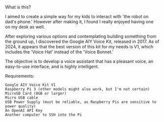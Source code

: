 What is this?

I aimed to create a simple way for my kids to interact with 'the robot on dad's phone.' However after making it, I found I really enjoyed having one on my desk as well.

After exploring various options and contemplating building something from the ground up, I discovered the Google AIY Voice Kit, released in 2017. As of 2024, it appears that the best version of this kit for my needs is V1, which includes the 'Voice Hat' instead of the 'Voice Bonnet.'

The objective is to develop a voice assistant that has a pleasant voice, an easy-to-use interface, and is highly intelligent.

Requirements:

    Google AIY Voice Kit V1
    Raspberry Pi 3 (other models might also work, but I'm not certain)
    MicroSD Card (8GB or larger)
    Micro USB cable
    USB Power Supply (must be reliable, as Raspberry Pis are sensitive to power quality)
    An OpenAI API Key
    Another computer to SSH into the Pi

